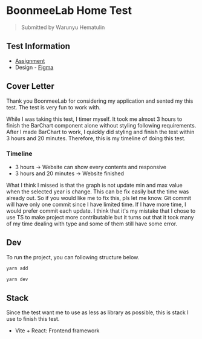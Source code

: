 # BoonmeeLab Home Test

> Submitted by Warunyu Hematulin

## Test Information
- [Assignment](https://www.notion.so/Coding-Challenge-Bangkok-Population-Growth-in-B-E-2550-2559-3e2837ed49624c50bddb180eb7bc2bad?pvs=4)
- Design - [Figma](https://www.figma.com/file/WyPVdukKpA1GhKz3ikVjtY/Bangkok-Population-Growth?node-id=0-31&t=VkPr0ALqZnrPSApm-0)

## Cover Letter

Thank you BoonmeeLab for considering my application and sented my this test.
The test is very fun to work with.

While I was taking this test, I timer myself.
It took me almost 3 hours to finish the BarChart component alone without styling following requirements.
After I made BarChart to work, I quickly did styling and finish the test within 3 hours and 20 minutes.
Therefore, this is my timeline of doing this test.

### Timeline
- 3 hours -> Website can show every contents and responsive
- 3 hours and 20 minutes -> Website finished 


What I think I missed is that the graph is not update min and max value when the selected year is change.
This can be fix easily but the time was already out.
So if you would like me to fix this, pls let me know.
Git commit will have only one commit since I have limited time.
If I have more time, I would prefer commit each update.
I think that it's my mistake that I chose to use TS to make project more contributable but it turns out that it took many of my time dealing with type and some of them still have some error.


## Dev
To run the project, you can following structure below.

```sh
yarn add

yarn dev
```


## Stack
Since the test want me to use as less as library as possible, this is stack I use to finish this test.
- Vite + React: Frontend framework